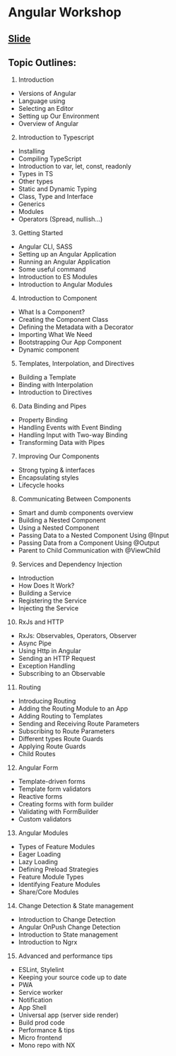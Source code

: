 # Angular Workshop

## [Slide](https://docs.google.com/presentation/d/1YBhHooDfHkZMiWp2fn4poJ5k4276mph9r8XxBgiz_EQ/edit?usp=sharing)
## Topic Outlines:

1. Introduction 
- Versions of Angular
- Language using
- Selecting an Editor
- Setting up Our Environment
- Overview of Angular

2. Introduction to Typescript 
- Installing
- Compiling TypeScript
- Introduction to var, let, const, readonly
- Types in TS
- Other types
- Static and Dynamic Typing
- Class, Type and Interface
- Generics
- Modules
- Operators (Spread, nullish...)

3. Getting Started 
- Angular CLI, SASS
- Setting up an Angular Application
- Running an Angular Application
- Some useful command
- Introduction to ES Modules
- Introduction to Angular Modules

4. Introduction to Component 
- What Is a Component?
- Creating the Component Class
- Defining the Metadata with a Decorator
- Importing What We Need
- Bootstrapping Our App Component
- Dynamic component

5. Templates, Interpolation, and Directives 
- Building a Template
- Binding with Interpolation
- Introduction to Directives

6. Data Binding and Pipes 
- Property Binding
- Handling Events with Event Binding
- Handling Input with Two-way Binding
- Transforming Data with Pipes

7. Improving Our Components 
- Strong typing & interfaces
- Encapsulating styles
- Lifecycle hooks

8. Communicating Between Components 
- Smart and dumb components overview
- Building a Nested Component
- Using a Nested Component
- Passing Data to a Nested Component Using @Input
- Passing Data from a Component Using @Output
- Parent to Child Communication with @ViewChild

9. Services and Dependency Injection 
- Introduction
- How Does It Work?
- Building a Service
- Registering the Service
- Injecting the Service

10. RxJs and HTTP  
- RxJs: Observables, Operators, Observer
- Async Pipe
- Using Http in Angular
- Sending an HTTP Request
- Exception Handling
- Subscribing to an Observable

11. Routing 
- Introducing Routing
- Adding the Routing Module to an App
- Adding Routing to Templates
- Sending and Receiving Route Parameters
- Subscribing to Route Parameters
- Different types Route Guards
- Applying Route Guards
- Child Routes

12. Angular Form
- Template-driven forms
- Template form validators
- Reactive forms
- Creating forms with form builder
- Validating with FormBuilder
- Custom validators

13. Angular Modules 
- Types of Feature Modules
- Eager Loading
- Lazy Loading
- Defining Preload Strategies
- Feature Module Types
- Identifying Feature Modules
- Share/Core Modules

14. Change Detection & State management
- Introduction to Change Detection
- Angular OnPush Change Detection
- Introduction to State management
- Introduction to Ngrx

15. Advanced and performance tips
- ESLint, Stylelint
- Keeping your source code up to date
- PWA
- Service worker
- Notification
- App Shell
- Universal app (server side render)
- Build prod code
- Performance & tips
- Micro frontend
- Mono repo with NX

